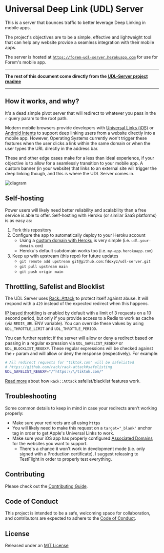 # Universal Deep Link (UDL) Server

This is a server that bounces traffic to better leverage Deep Linking in mobile apps.

The project's objectives are to be a simple, effective and lightweight tool that can help any website provide a seamless integration with their mobile apps.

The server is hosted at [`https://forem-udl-server.herokuapp.com`](https://forem-udl-server.herokuapp.com) for use for Forem's mobile app.

---

**The rest of this document come directly from the [UDL-Server project readme](https://github.com/fdoxyz/udl-server/blob/main/README.md)**

---
## How it works, and why?

It's a dead simple pivot server that will redirect to whatever you pass in the `r` query param to the root path.

Modern mobile browsers provide developers with [Universal Links (iOS)](https://developer.apple.com/library/archive/documentation/General/Conceptual/AppSearch/UniversalLinks.html) or [Android Intents](https://developer.chrome.com/docs/multidevice/android/intents/) to support deep linking users from a website directly into a mobile app. However, Operating Systems currently won't trigger these features when the user clicks a link within the same domain or when the user types the URL directly in the address bar.

These and other edge cases make for a less than ideal experience, if your objective is to allow for a seamlessly transition to your mobile app. A custom banner (in your website) that links to an external site will trigger the deep linking though, and this is where the UDL Server comes in.

![diagram](udl-server-diagram.png)

## Self-hosting

Power users will likely need better reliability and scalability than a free service is able to offer. Self-hosting with Heroku (or similar SaaS platforms) is as easy as:

1. Fork this repository
1. Configure the app to automatically deploy to your Heroku account
   - Using a [custom domain with Heroku](https://devcenter.heroku.com/articles/custom-domains) is very simple (i.e. `udl.your-domain.com`)
   - Heroku's default subdomain works too (i.e. `my-app.herokuapp.com`)
1. Keep up with upstream (this repo) for future updates
   - `git remote add upstream git@github.com:fdoxyz/udl-server.git`
   - `git pull upstream main`
   - `git push origin main`

## Throttling, Safelist and Blocklist

The UDL Server uses [Rack::Attack](https://github.com/rack/rack-attack) to protect itself against abuse. It will respond with a `429` instead of the expected redirect when this happens.

[IP based throttling](https://github.com/rack/rack-attack#throttling) is enabled by default with a limit of 3 requests on a 10 second period, but only if you provide access to a Redis to work as cache (via `REDIS_URL` ENV variable). You can override these values by using `UDL_THROTTLE_LIMIT` and `UDL_THROTTLE_PERIOD`.

You can further restrict if the server will allow or deny a redirect based on passing in a regular expression via `UDL_SAFELIST_REGEXP` or `UDL_BLOCKLIST_REGEXP`. These regular expressions will be checked against the `r` param and will allow or deny the response (respectively). For example:

```bash
# All redirect requests for "tiktok.com" will be safelisted
# https://github.com/rack/rack-attack#safelisting
UDL_SAFELIST_REGEXP="/^https:\/\/tiktok.com/"
```

[Read more](https://github.com/rack/rack-attack#how-it-works) about how `Rack::Attack` safelist/blacklist features work.

## Troubleshooting

Some common details to keep in mind in case your redirects aren't working properly:

- Make sure your redirects are all using `https`
- You will likely need to make this request on a `target="_blank"` anchor tag in order to get Apple's Universal Links to work.
- Make sure your iOS app has properly configured [Associated Domains](https://developer.apple.com/documentation/safariservices/supporting_associated_domains) for the websites you want to support.
   - There's a chance it won't work in development mode (i.e. only signed with a Production certificate). I suggest releasing to TestFlight in order to properly test everything.

## Contributing

Please check out the [Contributing Guide](https://github.com/fdoxyz/udl-server/blob/main/CONTRIBUTING.md).

## Code of Conduct

This project is intended to be a safe, welcoming space for collaboration, and contributors are expected to adhere to the [Code of Conduct](https://github.com/fdoxyz/udl-server/blob/main/CODE_OF_CONDUCT.md).

## License

Released under an [MIT License](https://github.com/fdoxyz/udl-server/blob/main/LICENSE.txt)
